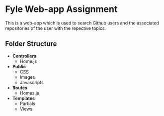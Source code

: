 # **Fyle Web-app Assignment**
This is a web-app which is used to search Github users and the associated repositories of the user with the repective topics.

## **Folder Structure**

* **Controllers**
  * Home.js
* **Public**
  * CSS
  * Images
  * Javascripts
* **Routes**
  * Homes.js
* **Templates**
  * Partials
  * Views 
